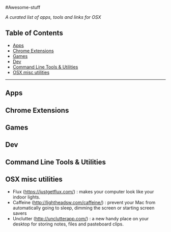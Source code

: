 #Awesome-stuff

*A curated list of apps, tools and links for OSX*

## Table of Contents

- [Apps](#apps)
- [Chrome Extensions](#chrome-extensions)
- [Games](#games)
- [Dev](#dev)
- [Command Line Tools & Utilities](command-line-tools--utilities)
- [OSX misc utilities](#OSX-misc-utilities)

---

## Apps

## Chrome Extensions

## Games

## Dev 

## Command Line Tools & Utilities

## OSX misc utilities

- Flux (https://justgetflux.com/) : makes your computer look like your indoor lights.
- Caffeine (http://lightheadsw.com/caffeine/) : prevent your Mac from automatically going to sleep, dimming the screen or starting screen savers
- Unclutter (http://unclutterapp.com/) : a new handy place on your desktop for storing notes, files and pasteboard clips.
